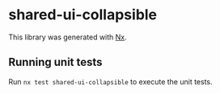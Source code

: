 # shared-ui-collapsible

This library was generated with [Nx](https://nx.dev).

## Running unit tests

Run `nx test shared-ui-collapsible` to execute the unit tests.

